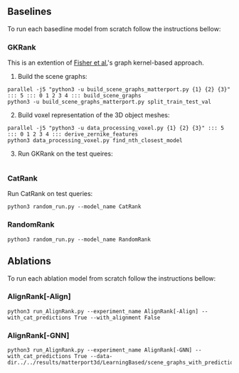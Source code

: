 ## Baselines
To run each basedline model from scratch follow the instructions bellow:
### GKRank
This is an extention of [Fisher et al.][1]\'s graph kernel-based approach. 

1. Build the scene graphs:
```
parallel -j5 "python3 -u build_scene_graphs_matterport.py {1} {2} {3}" ::: 5 ::: 0 1 2 3 4 ::: build_scene_graphs
python3 -u build_scene_graphs_matterport.py split_train_test_val
```
2. Build voxel representation of the 3D object meshes:
```
parallel -j5 "python3 -u data_processing_voxel.py {1} {2} {3}" ::: 5 ::: 0 1 2 3 4 ::: derive_zernike_features
python3 data_processing_voxel.py find_nth_closest_model
```

3. Run GKRank on the test queires:
```
```

### CatRank
Run CatRank on test queries:
```
python3 random_run.py --model_name CatRank
```

### RandomRank
```
python3 random_run.py --model_name RandomRank
```

## Ablations
To run each ablation model from scratch follow the instructions bellow:
### AlignRank[-Align]
```
python3 run_AlignRank.py --experiment_name AlignRank[-Align] --with_cat_predictions True --with_alignment False
```
### AlignRank[-GNN]
```
python3 run_AlignRank.py --experiment_name AlignRank[-GNN] --with_cat_predictions True --data-dir../../results/matterport3d/LearningBased/scene_graphs_with_predictions_linear
```

[1]: https://techmatt.github.io/pdfs/graphKernel.pdf
